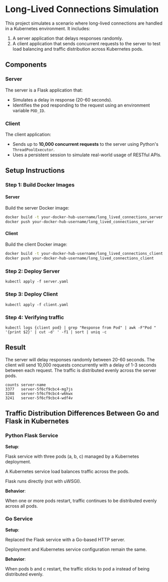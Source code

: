 # Long-Lived Connections Simulation

This project simulates a scenario where long-lived connections are handled in a Kubernetes environment. It includes:
1. A server application that delays responses randomly.
2. A client application that sends concurrent requests to the server to test load balancing and traffic distribution across Kubernetes pods.

## Components

### Server
The server is a Flask application that:
- Simulates a delay in response (20-60 seconds).
- Identifies the pod responding to the request using an environment variable `POD_ID`.

### Client
The client application:
- Sends up to **10,000 concurrent requests** to the server using Python's `ThreadPoolExecutor`.
- Uses a persistent session to simulate real-world usage of RESTful APIs.

## Setup Instructions

### Step 1: Build Docker Images
#### Server
Build the server Docker image:
```bash
docker build -t your-docker-hub-username/long_lived_connections_server -f Dockerfile .
docker push your-docker-hub-username/long_lived_connections_server
```

#### Client
Build the client Docker image:
```bash
docker build -t your-docker-hub-username/long_lived_connections_client -f Dockerfile_client .
docker push your-docker-hub-username/long_lived_connections_client
```

### Step 2: Deploy Server
```
kubectl apply -f server.yaml
```

### Step 3: Deploy Client
```
kubectl apply -f client.yaml
```

### Step 4: Verifying traffic
```
kubectl logs {client pod} | grep "Response from Pod" | awk -F"Pod " '{print $2}' | cut -d' ' -f1 | sort | uniq -c
```

## Result

The server will delay responses randomly between 20-60 seconds.
The client will send 10,000 requests concurrently with a delay of 1-3 seconds between each request.
The traffic is distributed evenly across the server pods.

```
counts server-name
3377   server-5f6cf9cbc4-mg7js
3288   server-5f6cf9cbc4-w6kwx
3241   server-5f6cf9cbc4-wdf4v
```

## Traffic Distribution Differences Between Go and Flask in Kubernetes
### Python Flask Service

**Setup**:

Flask service with three pods (a, b, c) managed by a Kubernetes deployment.

A Kubernetes service load balances traffic across the pods.

Flask runs directly (not with uWSGI).

**Behavior**:

When one or more pods restart, traffic continues to be distributed evenly across all pods.

### Go Service

**Setup**:

Replaced the Flask service with a Go-based HTTP server.

Deployment and Kubernetes service configuration remain the same.

**Behavior**:

When pods b and c restart, the traffic sticks to pod a instead of being distributed evenly.
